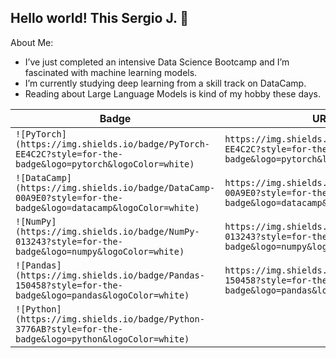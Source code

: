 ## Hello world! This Sergio J. 👋

About Me:
- I’ve just completed an intensive Data Science Bootcamp and I’m fascinated with machine learning models.
- I’m currently studying deep learning from a skill track on DataCamp.
- Reading about Large Language Models is kind of my hobby these days.

|Badge|URL|
|--|--|
|`![PyTorch](https://img.shields.io/badge/PyTorch-EE4C2C?style=for-the-badge&logo=pytorch&logoColor=white)`|`https://img.shields.io/badge/PyTorch-EE4C2C?style=for-the-badge&logo=pytorch&logoColor=white`|
|`![DataCamp](https://img.shields.io/badge/DataCamp-00A9E0?style=for-the-badge&logo=datacamp&logoColor=white)`|`https://img.shields.io/badge/DataCamp-00A9E0?style=for-the-badge&logo=datacamp&logoColor=white`|
|`![NumPy](https://img.shields.io/badge/NumPy-013243?style=for-the-badge&logo=numpy&logoColor=white)`|`https://img.shields.io/badge/NumPy-013243?style=for-the-badge&logo=numpy&logoColor=white`|
|`![Pandas](https://img.shields.io/badge/Pandas-150458?style=for-the-badge&logo=pandas&logoColor=white)`|`https://img.shields.io/badge/Pandas-150458?style=for-the-badge&logo=pandas&logoColor=white`|
|`![Python](https://img.shields.io/badge/Python-3776AB?style=for-the-badge&logo=python&logoColor=white)`|


